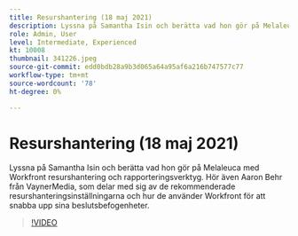 ```yaml
---
title: Resurshantering (18 maj 2021)
description: Lyssna på Samantha Isin och berätta vad hon gör på Melaleuca med Workfront resurshantering och rapporteringsverktyg. Hör även Aaron Behr från VaynerMedia, ... (beskrivningarna ska vara mellan 60 och 160 tecken)
role: Admin, User
level: Intermediate, Experienced
kt: 10008
thumbnail: 341226.jpeg
source-git-commit: edd0bdb28a9b3d065a64a95af6a216b747577c77
workflow-type: tm+mt
source-wordcount: '78'
ht-degree: 0%

---
```


# Resurshantering (18 maj 2021)

Lyssna på Samantha Isin och berätta vad hon gör på Melaleuca med Workfront resurshantering och rapporteringsverktyg. Hör även Aaron Behr från VaynerMedia, som delar med sig av de rekommenderade resurshanteringsinställningarna och hur de använder Workfront för att snabba upp sina beslutsbefogenheter.

>[!VIDEO](https://video.tv.adobe.com/v/341226/?quality=12&learn=on)
